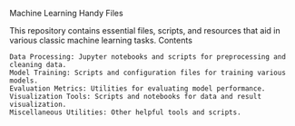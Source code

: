 Machine Learning Handy Files

This repository contains essential files, scripts, and resources that aid in various classic machine learning tasks.
Contents

    Data Processing: Jupyter notebooks and scripts for preprocessing and cleaning data.
    Model Training: Scripts and configuration files for training various models.
    Evaluation Metrics: Utilities for evaluating model performance.
    Visualization Tools: Scripts and notebooks for data and result visualization.
    Miscellaneous Utilities: Other helpful tools and scripts.
